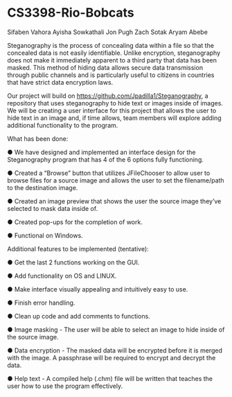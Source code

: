 # CS3398-Rio-Bobcats


Sifaben Vahora
Ayisha Sowkathali
Jon Pugh
Zach Sotak
Aryam Abebe

Steganography is the process of concealing data within a file so that the concealed data is not easily identifiable. 
Unlike encryption, steganography does not make it immediately apparent to a third party that data has been masked. 
This method of hiding data allows secure data transmission through public channels and is particularly useful to 
citizens in countries that have strict data encryption laws.

Our project will build on https://github.com/Jpadilla1/Steganography, a repository that uses steganography to hide 
text or images inside of images. We will be creating a user interface for this project that allows the user to hide 
text in an image and, if time allows, team members will explore adding additional functionality to the program.

What has been done:

● We have designed and implemented an interface design for the Steganography program that has 4 of the 6 options fully functioning.

● Created a “Browse” button that utilizes JFileChooser to allow user to browse files for a source image and allows the user to set the filename/path to the destination image.
 
● Created an image preview that shows the user the source image they’ve selected to mask data inside of.

● Created pop-ups for the completion of work.

● Functional on Windows.


Additional features to be implemented (tentative):

● Get the last 2 functions working on the GUI.

● Add functionality on OS and LINUX.

● Make interface visually appealing and intuitively easy to use.

● Finish error handling.

● Clean up code and add comments to functions.

● Image masking - The user will be able to select an image to hide inside of the source image.

● Data encryption - The masked data will be encrypted before it is merged with the image. A passphrase will be required to encrypt and decrypt the data.

● Help text - A compiled help (.chm) file will be written that teaches the user how to use the program effectively.
